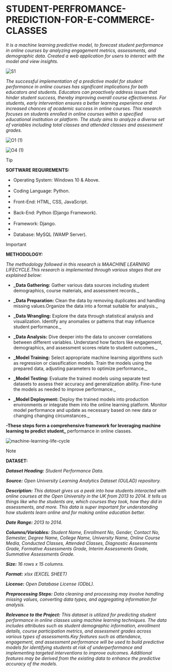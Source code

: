 # STUDENT-PERFROMANCE-PREDICTION-FOR-E-COMMERCE-CLASSES

_It is a machine learning predictive model, to forecast student performance in online courses by analyzing engagement metrics, assessments, and demographic data. Created a web application for users to interact with the model and view insights._


![S1](https://github.com/user-attachments/assets/5647e03a-fe3c-4ed9-bffe-acdf9efcde61)

_The successful implementation of a predictive model for student performance in online courses has significant implications for both educators and students. Educators can proactively address issues that hinder student success, thereby improving overall course effectiveness. For students, early intervention ensures a better learning experience and increased chances of academic success in online courses. This research focuses on students enrolled in online courses within a specified educational  institution or platform. The study aims to analyze a diverse set of variables including total classes and attended classes and assessment grades._

![O1 (1)](https://github.com/user-attachments/assets/48a0b4f2-6f75-44c3-8fb8-1e557a250fca)

![O4 (1)](https://github.com/user-attachments/assets/87ba2c89-c33f-453a-a312-538aea595861)


> [!TIP]
> 
> **SOFTWARE REQUIREMENTS:**
>
> - Operating System: Windows 10 & Above.
> - 
> - Coding Language: Python.
> - 
> - Front-End: HTML, CSS, JavaScript.
> - 
> - Back-End: Python (Django Framework).
> - 
> - Framework: Django.
> - 
> - Database: MySQL (WAMP Server).

> [!IMPORTANT]
> 
> **METHODOLOGY:**
> 
> _The methodology followed in this research is MAACHINE LEARNING LIFECYCLE.This research is implemented through various stages that are explained below:_
>
> - **_Data Gathering:** Gather various data sources including student demographics, course materials, and assessment records._
>   
> - **_Data Preparation:** Clean the data by removing duplicates and handling missing values.Organize the data into a format suitable for analysis._
>   
> - **_Data Wrangling:** Explore the data through statistical analysis and visualization. Identify any anomalies or patterns that may influence student performance._
>   
> - **_Data Analysis:** Dive deeper into the data to uncover correlations between different variables. Understand how factors like engagement, demographics, and assessment scores relate to student outcomes._
>   
> - **_Model Training:** Select appropriate machine learning algorithms such as regression or classification models. Train the models using the prepared data, adjusting parameters to  optimize performance._
>   
> - **_Model Testing:** Evaluate the trained models using separate test datasets to assess their accuracy and generalization ability. Fine-tune the models as needed to improve performance._
>   
> - **_Model Deployment:** Deploy the trained models into production environments or integrate them into the online learning platform. Monitor model performance and update as necessary based on new data or changing changing circumstances._

**-These steps form a comprehensive framework for leveraging machine learning to predict student_**
performance in online classes.

![machine-learning-life-cycle](https://github.com/user-attachments/assets/2425912a-d523-40c9-b363-f6591e0e2335)


> [!NOTE]
>
> **DATASET:**
>
>_**Dataset Heading:** Student Performance Data._
>
>_**Source:** Open University Learning Analytics Dataset (OULAD) repository._
>
>_**Description:** This dataset gives us a peek into how students interacted with online courses at the Open University in the UK from 2013 to 2014. It tells us things like who the students are, which  courses they took, how they did in assessments, and more. This data is super important for understanding how students learn online and for making online education better._
>
>_**Date Range:** 2013 to 2014._
>
>_**Columns/Variables:** Student Name, Enrollment No, Gender, Contact No, Semester, Degree Name, College Name, University Name, Online Course Media, Conducted Classes, Attended Classes, Diagnostic Assessments Grade, Formative Assessments Grade, Interim Assessments Grade, Summative Assessments Grade._
>
>_**Size:** 16 rows x 15 columns._
>
>_**Format:** xlsx (EXCEL SHEET)_
>
>_**License:** Open Database License (ODbL)._
>
>_**Preprocessing Steps:** Data cleaning and processing may involve handling missing values, converting data types, and aggregating information for analysis._
>
>_**Relevance to the Project:** This dataset is utilized for predicting student performance in online classes using machine learning techniques. The data includes attributes such as student demographic information, enrollment details, course participation metrics, and assessment grades across various types of assessments.Key features such as attendance, engagement, and assessment performance will be used to build predictive models for identifying students at risk of underperformance and implementing targeted interventions to improve outcomes. Additional features may be derived from the existing data to enhance the predictive
accuracy of the models._



